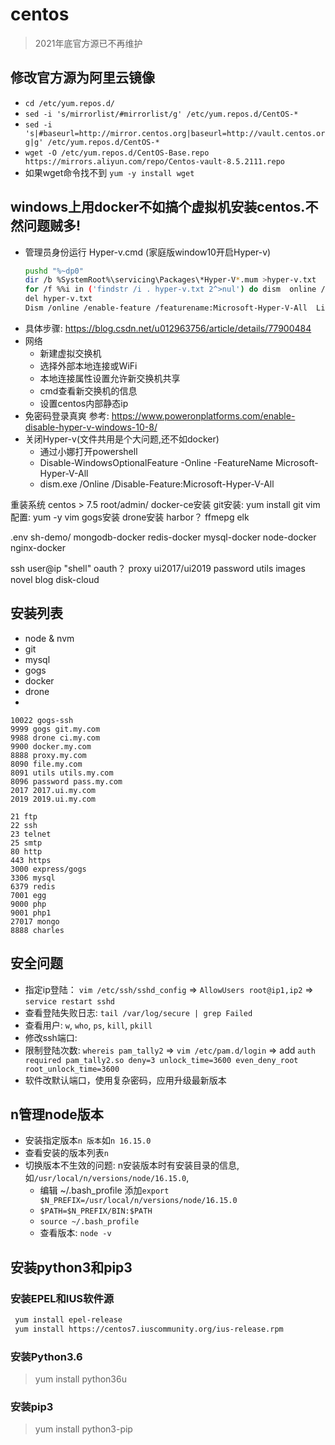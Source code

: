 # centos
> 2021年底官方源已不再维护

## 修改官方源为阿里云镜像
- `cd /etc/yum.repos.d/`
- `sed -i 's/mirrorlist/#mirrorlist/g' /etc/yum.repos.d/CentOS-*`
- `sed -i 's|#baseurl=http://mirror.centos.org|baseurl=http://vault.centos.org|g' /etc/yum.repos.d/CentOS-*`
- `wget -O /etc/yum.repos.d/CentOS-Base.repo https://mirrors.aliyun.com/repo/Centos-vault-8.5.2111.repo`
- 如果wget命令找不到 `yum -y install wget`
## windows上用docker不如搞个虚拟机安装centos.不然问题贼多!
- 管理员身份运行 Hyper-v.cmd (家庭版window10开启Hyper-v)
  ```sh
  pushd "%~dp0"
  dir /b %SystemRoot%\servicing\Packages\*Hyper-V*.mum >hyper-v.txt
  for /f %%i in ('findstr /i . hyper-v.txt 2^>nul') do dism  online /norestart  add-package:"%SystemRoot%\servicing\Packages\%%i"
  del hyper-v.txt
  Dism /online /enable-feature /featurename:Microsoft-Hyper-V-All  LimitAccess /ALL
  ```
- 具体步骤: https://blog.csdn.net/u012963756/article/details/77900484
- 网络
  - 新建虚拟交换机
  - 选择外部本地连接或WiFi
  - 本地连接属性设置允许新交换机共享
  - cmd查看新交换机的信息
  - 设置centos内部静态ip
- 免密码登录真爽
参考: https://www.poweronplatforms.com/enable-disable-hyper-v-windows-10-8/
- 关闭Hyper-v(文件共用是个大问题,还不如docker)
  - 通过小娜打开powershell
  - Disable-WindowsOptionalFeature -Online -FeatureName Microsoft-Hyper-V-All
  - dism.exe /Online /Disable-Feature:Microsoft-Hyper-V-All


重装系统 centos > 7.5
root/admin/
docker-ce安装
git安装: yum install git
vim配置: yum -y vim
gogs安装
drone安装
harbor？
ffmepg
elk

.env
sh-demo/
mongodb-docker
redis-docker
mysql-docker
node-docker
nginx-docker

ssh user@ip "shell"
oauth？
proxy
ui2017/ui2019
password
utils
images
novel
blog
disk-cloud

## 安装列表
- node & nvm
- git
- mysql
- gogs
- docker
- drone
- 

```
10022 gogs-ssh 
9999 gogs git.my.com
9988 drone ci.my.com
9900 docker.my.com
8888 proxy.my.com
8090 file.my.com
8091 utils utils.my.com
8096 password pass.my.com
2017 2017.ui.my.com
2019 2019.ui.my.com

21 ftp
22 ssh
23 telnet 
25 smtp
80 http
443 https
3000 express/gogs 
3306 mysql
6379 redis
7001 egg
9000 php
9001 php1
27017 mongo
8888 charles
```

## 安全问题
- 指定ip登陆： `vim /etc/ssh/sshd_config` => `AllowUsers root@ip1,ip2` => `service restart sshd`
- 查看登陆失败日志: `tail /var/log/secure | grep Failed`
- 查看用户: `w`, `who`, `ps`, `kill`, `pkill`
- 修改ssh端口: 
- 限制登陆次数: `whereis pam_tally2` => `vim /etc/pam.d/login` => add `auth required pam_tally2.so deny=3 unlock_time=3600 even_deny_root root_unlock_time=3600`
- 软件改默认端口，使用复杂密码，应用升级最新版本

## n管理node版本
- 安装指定版本`n 版本`如`n 16.15.0`
- 查看安装的版本列表`n`
- 切换版本不生效的问题: n安装版本时有安装目录的信息, 如`/usr/local/n/versions/node/16.15.0`, 
  - 编辑 ~/.bash_profile 添加`export $N_PREFIX=/usr/local/n/versions/node/16.15.0` 
  - `$PATH=$N_PREFIX/BIN:$PATH`
  - `source ~/.bash_profile`
  - 查看版本: `node -v`

## 安装python3和pip3

### 安装EPEL和IUS软件源
 ```sh
  yum install epel-release
  yum install https://centos7.iuscommunity.org/ius-release.rpm
 ```
### 安装Python3.6
> yum install python36u
### 安装pip3
> yum install python3-pip